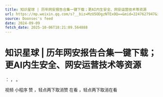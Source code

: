 ```yaml
---
title: 知识星球 | 历年网安报告合集一键下载；更AI内生安全、网安运营技术等资源
url: https://mp.weixin.qq.com/s?__biz=MzU5ODgzNTExOQ==&mid=2247627947&idx=1&sn=97c039d50e458fa0b15868749e1208b2
source: Doonsec's feed
date: 2024-09-09
fetch_date: 2025-10-06T18:21:09.564888
---
```


# 知识星球 | 历年网安报告合集一键下载；更AI内生安全、网安运营技术等资源

：
，
。

视频
小程序
赞
，轻点两下取消赞
在看
，轻点两下取消在看